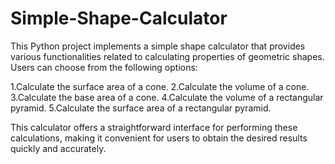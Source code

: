 # Simple-Shape-Calculator
This Python project implements a simple shape calculator that provides various functionalities related to calculating properties of geometric shapes. Users can choose from the following options:

1.Calculate the surface area of a cone.
2.Calculate the volume of a cone.
3.Calculate the base area of a cone.
4.Calculate the volume of a rectangular pyramid.
5.Calculate the surface area of a rectangular pyramid.

This calculator offers a straightforward interface for performing these calculations, making it convenient for users to obtain the desired results quickly and accurately.
